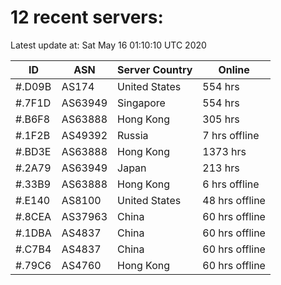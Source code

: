 # 12 recent servers:

Latest update at: Sat May 16 01:10:10 UTC 2020

| ID | ASN | Server Country | Online |
| -- | --- | -------------- | ------ |
| #.D09B | AS174 | United States | 554 hrs |
| #.7F1D | AS63949 | Singapore | 554 hrs |
| #.B6F8 | AS63888 | Hong Kong | 305 hrs |
| #.1F2B | AS49392 | Russia | 7 hrs offline |
| #.BD3E | AS63888 | Hong Kong | 1373 hrs |
| #.2A79 | AS63949 | Japan | 213 hrs |
| #.33B9 | AS63888 | Hong Kong | 6 hrs offline |
| #.E140 | AS8100 | United States | 48 hrs offline |
| #.8CEA | AS37963 | China | 60 hrs offline |
| #.1DBA | AS4837 | China | 60 hrs offline |
| #.C7B4 | AS4837 | China | 60 hrs offline |
| #.79C6 | AS4760 | Hong Kong | 60 hrs offline |

